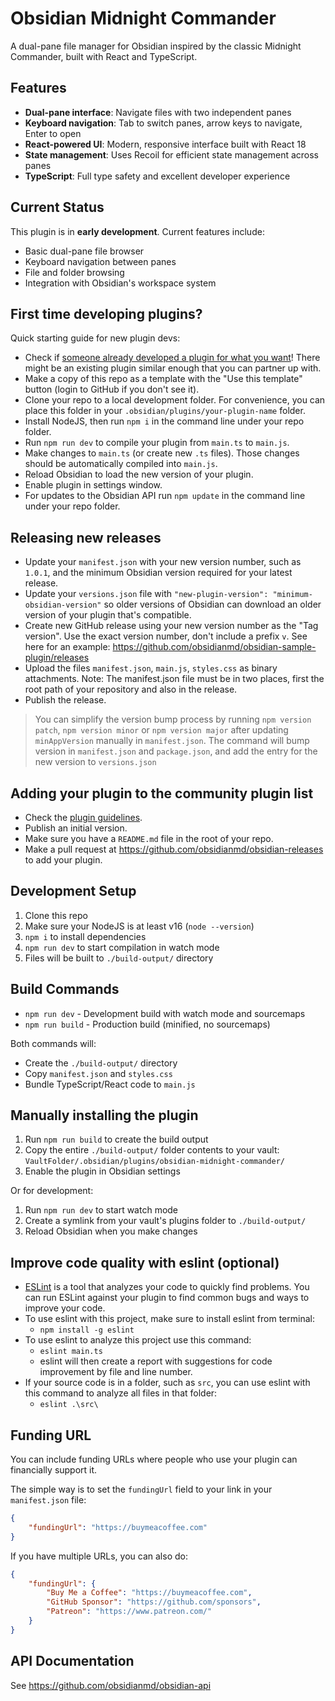# Obsidian Midnight Commander

A dual-pane file manager for Obsidian inspired by the classic Midnight Commander, built with React and TypeScript.

## Features

- **Dual-pane interface**: Navigate files with two independent panes
- **Keyboard navigation**: Tab to switch panes, arrow keys to navigate, Enter to open
- **React-powered UI**: Modern, responsive interface built with React 18
- **State management**: Uses Recoil for efficient state management across panes
- **TypeScript**: Full type safety and excellent developer experience

## Current Status

This plugin is in **early development**. Current features include:
- Basic dual-pane file browser
- Keyboard navigation between panes
- File and folder browsing
- Integration with Obsidian's workspace system

## First time developing plugins?

Quick starting guide for new plugin devs:

- Check if [someone already developed a plugin for what you want](https://obsidian.md/plugins)! There might be an existing plugin similar enough that you can partner up with.
- Make a copy of this repo as a template with the "Use this template" button (login to GitHub if you don't see it).
- Clone your repo to a local development folder. For convenience, you can place this folder in your `.obsidian/plugins/your-plugin-name` folder.
- Install NodeJS, then run `npm i` in the command line under your repo folder.
- Run `npm run dev` to compile your plugin from `main.ts` to `main.js`.
- Make changes to `main.ts` (or create new `.ts` files). Those changes should be automatically compiled into `main.js`.
- Reload Obsidian to load the new version of your plugin.
- Enable plugin in settings window.
- For updates to the Obsidian API run `npm update` in the command line under your repo folder.

## Releasing new releases

- Update your `manifest.json` with your new version number, such as `1.0.1`, and the minimum Obsidian version required for your latest release.
- Update your `versions.json` file with `"new-plugin-version": "minimum-obsidian-version"` so older versions of Obsidian can download an older version of your plugin that's compatible.
- Create new GitHub release using your new version number as the "Tag version". Use the exact version number, don't include a prefix `v`. See here for an example: https://github.com/obsidianmd/obsidian-sample-plugin/releases
- Upload the files `manifest.json`, `main.js`, `styles.css` as binary attachments. Note: The manifest.json file must be in two places, first the root path of your repository and also in the release.
- Publish the release.

> You can simplify the version bump process by running `npm version patch`, `npm version minor` or `npm version major` after updating `minAppVersion` manually in `manifest.json`.
> The command will bump version in `manifest.json` and `package.json`, and add the entry for the new version to `versions.json`

## Adding your plugin to the community plugin list

- Check the [plugin guidelines](https://docs.obsidian.md/Plugins/Releasing/Plugin+guidelines).
- Publish an initial version.
- Make sure you have a `README.md` file in the root of your repo.
- Make a pull request at https://github.com/obsidianmd/obsidian-releases to add your plugin.

## Development Setup

1. Clone this repo
2. Make sure your NodeJS is at least v16 (`node --version`)
3. `npm i` to install dependencies
4. `npm run dev` to start compilation in watch mode
5. Files will be built to `./build-output/` directory

## Build Commands

- `npm run dev` - Development build with watch mode and sourcemaps
- `npm run build` - Production build (minified, no sourcemaps)

Both commands will:
- Create the `./build-output/` directory
- Copy `manifest.json` and `styles.css` 
- Bundle TypeScript/React code to `main.js`

## Manually installing the plugin

1. Run `npm run build` to create the build output
2. Copy the entire `./build-output/` folder contents to your vault:
   `VaultFolder/.obsidian/plugins/obsidian-midnight-commander/`
3. Enable the plugin in Obsidian settings

Or for development:
1. Run `npm run dev` to start watch mode  
2. Create a symlink from your vault's plugins folder to `./build-output/`
3. Reload Obsidian when you make changes

## Improve code quality with eslint (optional)

- [ESLint](https://eslint.org/) is a tool that analyzes your code to quickly find problems. You can run ESLint against your plugin to find common bugs and ways to improve your code.
- To use eslint with this project, make sure to install eslint from terminal:
  - `npm install -g eslint`
- To use eslint to analyze this project use this command:
  - `eslint main.ts`
  - eslint will then create a report with suggestions for code improvement by file and line number.
- If your source code is in a folder, such as `src`, you can use eslint with this command to analyze all files in that folder:
  - `eslint .\src\`

## Funding URL

You can include funding URLs where people who use your plugin can financially support it.

The simple way is to set the `fundingUrl` field to your link in your `manifest.json` file:

```json
{
	"fundingUrl": "https://buymeacoffee.com"
}
```

If you have multiple URLs, you can also do:

```json
{
	"fundingUrl": {
		"Buy Me a Coffee": "https://buymeacoffee.com",
		"GitHub Sponsor": "https://github.com/sponsors",
		"Patreon": "https://www.patreon.com/"
	}
}
```

## API Documentation

See https://github.com/obsidianmd/obsidian-api
